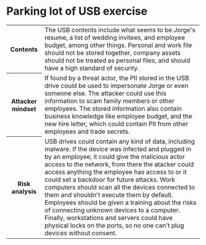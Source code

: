 # Parking lot of USB exercise

<table>
  <tr>
    <th>Contents</th>
    <td>
      The USB contents include what seems to be Jorge's resume, a list of wedding invitees, and employee budget, among other things. Personal and work file should not be stored together, company assets should not be treated as personal files, and should have a high standard of security.
    </td>
  </tr>

  <tr>
    <th>Attacker mindset</th>
    <td>
      If found by a threat actor, the PII stored in the USB drive could be used to impersonate Jorge or even someone else. The attacker could use this information to scam family members or other employees. The stored information also contain business knowledge like employee budget, and the new hire letter, which could contain PII from other employees and trade secrets.
    </td>
  </tr>

  <tr>
    <th>Risk analysis</th>
    <td>
      USB drives could contain any kind of data, including malware. If the device was infected and plugged in by an employee, it could give the malicious actor access to the network, from there the atacker could access anything the employee has access to or it could set a backdoor for future attacks. Work computers should scan all the devices connected to them and shouldn't execute them by default. Employees should be given a training about the risks of connecting unknown devices to a computer. Finally, workstations and servers could have physical locks on the ports, so no one can't plug devices without consent.
    </td>
  </tr>
</table>